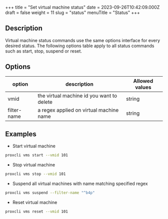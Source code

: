 +++
title = "Set virtual machine status"
date = 2023-09-26T10:42:09.000Z
draft = false
weight = 11
slug = "status"
menuTitle = "Status"
+++

## Description

Virtual machine status commands use the same options interface for every desired status. The following options table apply to all status commands such as start, stop, suspend or reset. 

## Options

|option|description|Allowed values|
|---|---|---|
|vmid|the virtual machine id you want to delete|string|
|filter-name|a regex applied on virtual machine name |string|


## Examples

- Start virtual machine

```bash
proxcli vms start --vmid 101
```

- Stop virtual machine

```bash
proxcli vms stop --vmid 101
```

- Suspend all virtual machines with name matching specified regex

```bash
proxcli vms suspend --filter-name "^b4p"
```

- Reset virtual machine

```bash
proxcli vms reset --vmid 101
```
